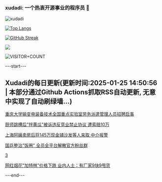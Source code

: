 ### xudadi: 一个热衷开源事业的程序员 👋

![xudadi](https://github-readme-stats-git-masterorgs-github-readme-stats-team.vercel.app/api?username=xudadi)

[![Top Langs](https://github-readme-stats.vercel.app/api/top-langs/?username=xudadi)](https://github.com/anuraghazra/github-readme-stats)

[![GitHub Streak](https://streak-stats.demolab.com?user=xudadi&locale=zh_Hans)](https://git.io/streak-stats)

![](https://raw.githubusercontent.com/xudadi/xudadi/main/assets/github-contribution-grid-snake.svg)

![VISITOR+COUNT](https://komarev.com/ghpvc/?username=xudadi&label=VISITOR+COUNT)


---start---

## Xudadi的每日更新(更新时间:2025-01-25 14:50:56 | 本部分通过Github Actions抓取RSS自动更新, 无意中实现了自动刷绿墙...)

[重庆大学输变电装备技术全国重点实验室劳务派遣管理人员招聘启事](https://www.gongkaoleida.com/article/2276320)

[厨师跳槽后"拌黄瓜"被诉违反竞业禁止协议 遭索赔10万](https://m.163.com/news/article/JMO50FFA0550A0OW.html)

[上海阿姨卖房后将145万现金铺沙发等人来取 中介报警](https://m.163.com/news/article/JMO7BC9B0512DU6N.html)

[国乒整治"饭圈" 全员全平台解散官方粉丝群](https://m.163.com/news/article/JMO6TUVS0512D3VJ.html)

[3](https://m.163.com/touch/news/sub/domestic)

[网红烟花"加特林"价格下跌 业内人士：有厂家9块9甩货](https://m.163.com/news/article/JMMO7OU905198CJN.html)

---end---
